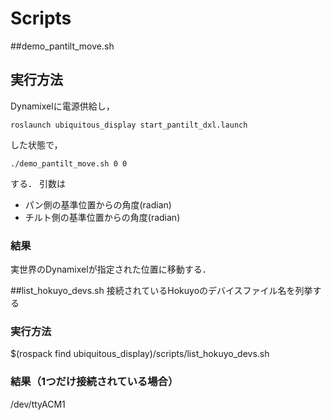 # Scripts

##demo_pantilt_move.sh

## 実行方法
Dynamixelに電源供給し，
```
roslaunch ubiquitous_display start_pantilt_dxl.launch
```
した状態で，
```
./demo_pantilt_move.sh 0 0
```
する．
引数は

* パン側の基準位置からの角度(radian) 
* チルト側の基準位置からの角度(radian)

### 結果
実世界のDynamixelが指定された位置に移動する．


##list_hokuyo_devs.sh
接続されているHokuyoのデバイスファイル名を列挙する

### 実行方法
$(rospack find ubiquitous_display)/scripts/list_hokuyo_devs.sh

### 結果（1つだけ接続されている場合）
/dev/ttyACM1
```
